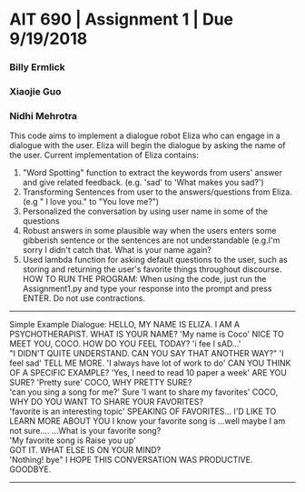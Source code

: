 # AIT 690 | Assignment 1 | Due 9/19/2018
### Billy Ermlick
### Xiaojie Guo
### Nidhi Mehrotra
This code aims to implement a dialogue robot Eliza who can engage in a dialogue with the user.
Eliza will begin the dialogue by asking the name of the user. Current implementation of Eliza contains:
1)	"Word Spotting" function to extract the keywords from users' answer and give related feedback. (e.g. 'sad' to 'What makes you sad?')
2)	 Transforming Sentences from user to the answers/questions from Eliza.(e.g " I love you." to "You love me?")
3)	Personalized the conversation by using user name in some of the questions
4)	Robust answers in some plausible way when the users enters some gibberish sentence or the sentences are not understandable (e.g.I'm sorry I didn't catch that. What is your name again?
5)	Used lambda function for asking default questions to the user, such as storing and returning the user's favorite things throughout discourse.
HOW TO RUN THE PROGRAM:
When using the code, just run the Assignment1.py and type your response into the prompt and press ENTER. Do not use contractions.
***********************************************************************************
Simple Example Dialogue:
HELLO, MY NAME IS ELIZA. I AM A PSYCHOTHERAPIST. WHAT IS YOUR NAME?
    'My name is Coco'
NICE TO MEET YOU, COCO. HOW DO YOU FEEL TODAY? 
    'i fee l sAD...'    
"I DIDN'T QUITE UNDERSTAND. CAN YOU SAY THAT ANOTHER WAY?"
    'I feel sad'
TELL ME MORE.
    'I always have lot of work to do'
CAN YOU THINK OF A SPECIFIC EXAMPLE?
    'Yes, I need to read 10 paper a week'
ARE YOU SURE?
    'Pretty sure'
COCO, WHY PRETTY SURE?     
    'can you sing a song for me?'
Sure
    'I want to share my favorites'
COCO, WHY DO YOU WANT TO SHARE YOUR FAVORITES?    
    'favorite is an interesting topic'
SPEAKING OF FAVORITES... I'D LIKE TO LEARN MORE ABOUT YOU
I know your favorite song is ...well maybe I am not sure....
...What is your favorite song?  
    'My favorite song is Raise you up'   
GOT IT. WHAT ELSE IS ON YOUR MIND?     
    'Nothing! bye"
I HOPE THIS CONVERSATION WAS PRODUCTIVE. GOODBYE.
***************************************************************************************
